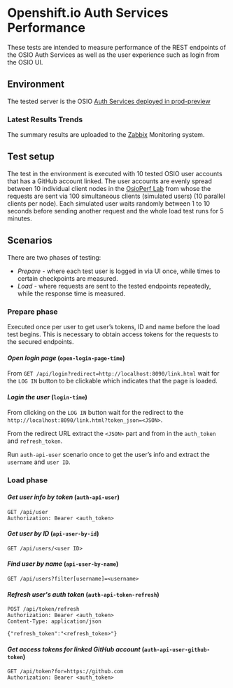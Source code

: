 # Openshift.io Auth Services Performance
These tests are intended to measure performance of the REST endpoints of the OSIO Auth Services
as well as the user experience such as login from the OSIO UI.

## Environment
The tested server is the OSIO [Auth Services deployed in prod-preview](https://auth.prod-preview.openshift.io/api/status)

### Latest Results Trends
The summary results are uploaded to the [Zabbix](https://zabbix.devshift.net:9443/zabbix/charts.php?fullscreen=1&graphid=8575) Monitoring system.

## Test setup
The test in the environment is executed with 10 tested OSIO user accounts that has a GitHub account linked.
The user accounts are evenly spread between 10 individual client nodes 
in the [OsioPerf Lab](https://github.com/fabric8-services/fabric8-auth-tests/blob/master/performance/README.md)
from whose the requests are sent via 100 simultaneous clients (simulated users) 
(10 parallel clients per node). Each simulated user waits randomly between 1 to 10 seconds
before sending another request and the whole load test runs for 5 minutes. 

## Scenarios
There are two phases of testing:
 * *Prepare* - where each test user is logged in via UI once, while times to certain checkpoints are measured.
 * *Load* - where requests are sent to the tested endpoints repeatedly, while the response time is measured. 

### Prepare phase
Executed once per user to get user’s tokens, ID and name before the load test begins.
This is necessary to obtain access tokens for the requests to the secured endpoints.

#### *Open login page* (`open-login-page-time`)
From `GET /api/login?redirect=http://localhost:8090/link.html` wait for the `LOG IN` button to be clickable
which indicates that the page is loaded.

#### *Login the user* (`login-time`)
From clicking on the `LOG IN` button wait for the redirect to the `http://localhost:8090/link.html?token_json=<JSON>`.

From the redirect URL extract the `<JSON>` part and from in the `auth_token` and `refresh_token`.

Run `auth-api-user` scenario once to get the user’s info and extract the `username` and `user ID`.

### Load phase
#### *Get user info by token* (`auth-api-user`)
```
GET /api/user
Authorization: Bearer <auth_token>
```

#### *Get user by ID* (`api-user-by-id`)
```
GET /api/users/<user ID>
```

#### *Find user by name* (`api-user-by-name`)
```
GET /api/users?filter[username]=<username>
```

#### *Refresh user's auth token* (`auth-api-token-refresh`)
```
POST /api/token/refresh
Authorization: Bearer <auth_token>
Content-Type: application/json

{"refresh_token":"<refresh_token>"}
```

#### *Get access tokens for linked GitHub account* (`auth-api-user-github-token`)
```
GET /api/token?for=https://github.com
Authorization: Bearer <auth_token>
```
